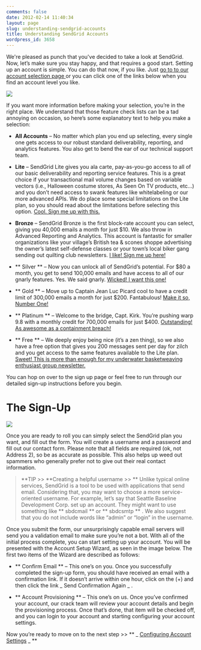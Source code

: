 ```yaml
---
comments: false
date: 2012-02-14 11:40:34
layout: page
slug: understanding-sendgrid-accounts
title: Understanding SendGrid Accounts
wordpress_id: 3658
---
```


We're pleased as punch that you've decided to take a look at SendGrid. Now, let’s make sure you stay happy, and that requires a good start. Setting up an account is simple. You can do that now, if you like. Just [ go to to our account selection page ](http://sendgrid.com/pricing.html) or you can click one of the links below when you find an account level you like.

![](http://docs.sendgrid.com/wp-content/uploads/2012/02/acctsetup01.png)



If you want more information before making your selection, you’re in the right place. We understand that those feature check lists can be a tad annoying on occasion, so here’s some explanatory text to help you make a selection:



	
  * **All Accounts** – No matter which plan you end up selecting, every single one gets access to our robust standard deliverability, reporting, and analytics features. You also get to bend the ear of our technical support team.

	
  * **Lite** – SendGrid Lite gives you ala carte, pay-as-you-go access to all of our basic deliverability and reporting service features. This is a great choice if your transactional mail volume changes based on variable vectors (i.e., Halloween costume stores, As Seen On TV products, etc…) and you don’t need access to swank features like whitelabeling or our more advanced APIs. We do place some special limitations on the Lite plan, so you should read about the limitations before selecting this option. [Cool. Sign me up with this.](https://sendgrid.com/user/signup/package/77)

	
  * **Bronze** – SendGrid Bronze is the first block-rate account you can select, giving you 40,000 emails a month for just $10. We also throw in Advanced Reporting and Analytics. This account is fantastic for smaller organizations like your village’s British tea & scones shoppe advertising the owner’s latest self-defense classes or your town’s local biker gang sending out quilting club newsletters. [I like! Sign me up here!](http://sendgrid.com/user/signup/package/78)

	
  * ** Silver ** – Now you can unlock all of SendGrid’s potential. For $80 a month, you get to send 100,000 emails and have access to all of our gnarly features. Yes. We said gnarly. [Wicked! I want this one!](http://sendgrid.com/user/signup/package/11)

	
  * ** Gold ** – Move up to Captain Jean Luc Picard cool to have a credit limit of 300,000 emails a month for just $200. Fantabulous! [Make it so, Number One!](http://sendgrid.com/user/signup/package/12)

	
  * ** Platinum ** – Welcome to the bridge, Capt. Kirk. You’re pushing warp 9.8 with a monthly credit for 700,000 emails for just $400. [Outstanding! As awesome as a containment breach!](http://sendgrid.com/user/signup/package/44)

	
  * ** Free ** – We deeply enjoy being nice (it’s a zen thing), so we also have a free option that gives you 200 messages sent per day for zilch and you get access to the same features available to the Lite plan. [Sweet! This is more than enough for my underwater basketweaving enthusiast group newsletter.](http://sendgrid.com/user/signup)


You can hop on over to the sign up page or feel free to run through our detailed sign-up instructions before you begin.


# The Sign-Up


![](http://docs.sendgrid.com/wp-content/uploads/2012/02/acctsetup02.png)

Once you are ready to roll you can simply select the SendGrid plan you want, and fill out the form. You will create a username and a password and fill out our contact form. Please note that all fields are required (ok, not Address 2), so be as accurate as possible. This also helps up weed out spammers who generally prefer not to give out their real contact information.



> **TIP >> **Creating a helpful username >> ** Unlike typical online services, SendGrid is a tool to be used with applications that send email. Considering that, you may want to choose a more service-oriented username. For example, let’s say that Seattle Baseline Development Corp. set up an account. They might want to use something like ** sbdcmail ** or ** sbdcsmtp ** . We also suggest that you do not include words like “admin” or “login” in the username.



Once you submit the form, our unsurprisingly capable email servers will send you a validation email to make sure you’re not a bot. With all of the initial process complete, you can start setting up your account. You will be presented with the Account Setup Wizard, as seen in the image below. The first two items of the Wizard are described as follows:



	
  * ** Confirm Email ** – This one’s on you. Once you successfully completed the sign-up form, you should have received an email with a confirmation link. If it doesn’t arrive within one hour, click on the (+) and then click the link _ Send Confirmation Again _ .

	
  * ** Account Provisioning ** – This one’s on us. Once you’ve confirmed your account, our crack team will review your account details and begin the provisioning process. Once that’s done, that item will be checked off, and you can login to your account and starting configuring your account settings.




Now you’re ready to move on to the next step >> ** _ [Configuring Account Settings](http://docs.sendgrid.com/documentation/get-started/configuring-your-account/) _ **
